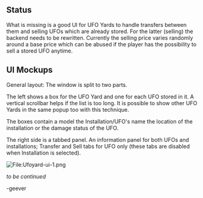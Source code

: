 ## Status

What is missing is a good UI for UFO Yards to handle transfers between
them and selling UFOs which are already stored. For the latter (selling)
the backend needs to be rewritten. Currently the selling price varies
randomly around a base price which can be abused if the player has the
possibility to sell a stored UFO anytime.

## UI Mockups

General layout: The window is split to two parts.

The left shows a box for the UFO Yard and one for each UFO stored in it.
A vertical scrollbar helps if the list is too long. It is possible to
show other UFO Yards in the same popup too with this technique.

The boxes contain a model the Installation/UFO's name the location of
the installation or the damage status of the UFO.

The right side is a tabbed panel. An information panel for both UFOs and
installations; Transfer and Sell tabs for UFO only (these tabs are
disabled when Installation is selected).

![<File:Ufoyard-ui-1.png>](Ufoyard-ui-1.png "File:Ufoyard-ui-1.png")

*to be continued*

-geever